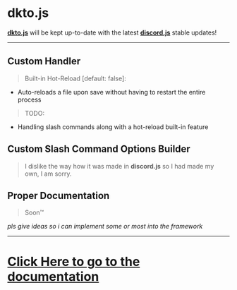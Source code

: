 # dkto.js

**[dkto.js](https://www.npmjs.com/package/dkto.js)** will be kept up-to-date with the latest **[discord.js](https://www.npmjs.com/package/discord.js)** stable updates!

---

## Custom Handler
> Built-in Hot-Reload [default: false]:
- Auto-reloads a file upon save without having to restart the entire process
> TODO:
- Handling slash commands along with a hot-reload built-in feature

## Custom Slash Command Options Builder
> I dislike the way how it was made in **discord.js** so I had made my own, I am sorry.

## Proper Documentation
> Soon™

*pls give ideas so i can implement some or most into the framework*
_________________
# [Click Here to go to the documentation](https://github.com/kaisei-kto/dkto.js/tree/main/docs)